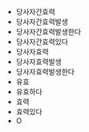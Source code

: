 - 당사자간효력
- 당사자간효력발생
- 당사자간효력발생한다
- 당사자간효력있다
- 당사자효력
- 당사자효력발생
- 당사자효력발생한다
- 유효
- 유효하다
- 효력
- 효력있다
- O
